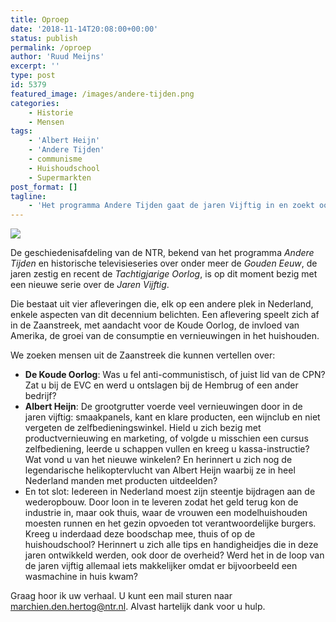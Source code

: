 ```yaml
---
title: Oproep
date: '2018-11-14T20:08:00+00:00'
status: publish
permalink: /oproep
author: 'Ruud Meijns'
excerpt: ''
type: post
id: 5379
featured_image: /images/andere-tijden.png
categories:
    - Historie
    - Mensen
tags:
    - 'Albert Heijn'
    - 'Andere Tijden'
    - communisme
    - Huishoudschool
    - Supermarkten
post_format: []
tagline:
    - 'Het programma Andere Tijden gaat de jaren Vijftig in en zoekt ooggetuigen.'
---
```


![](/images/andere-tijden.png) 

De geschiedenisafdeling van de NTR, bekend van het programma *Andere Tijden* en historische televisieseries over onder meer de *Gouden Eeuw*, de jaren zestig en recent de *Tachtigjarige Oorlog*, is op dit moment bezig met een nieuwe serie over de *Jaren Vijftig*.

Die bestaat uit vier afleveringen die, elk op een andere plek in Nederland, enkele aspecten van dit decennium belichten. Een aflevering speelt zich af in de Zaanstreek, met aandacht voor de Koude Oorlog, de invloed van Amerika, de groei van de consumptie en vernieuwingen in het huishouden.

We zoeken mensen uit de Zaanstreek die kunnen vertellen over:

- **De Koude Oorlog**: Was u fel anti-communistisch, of juist lid van de CPN? Zat u bij de EVC en werd u ontslagen bij de Hembrug of een ander bedrijf?
- **Albert Heijn**: De grootgrutter voerde veel vernieuwingen door in de jaren vijftig: smaakpanels, kant en klare producten, een wijnclub en niet vergeten de zelfbedieningswinkel. Hield u zich bezig met productvernieuwing en marketing, of volgde u misschien een cursus zelfbediening, leerde u schappen vullen en kreeg u kassa-instructie? Wat vond u van het nieuwe winkelen? En herinnert u zich nog de legendarische helikoptervlucht van Albert Heijn waarbij ze in heel Nederland manden met producten uitdeelden?
- En tot slot: Iedereen in Nederland moest zijn steentje bijdragen aan de wederopbouw. Door loon in te leveren zodat het geld terug kon de industrie in, maar ook thuis, waar de vrouwen een modelhuishouden moesten runnen en het gezin opvoeden tot verantwoordelijke burgers. Kreeg u inderdaad deze boodschap mee, thuis of op de huishoudschool? Herinnert u zich alle tips en handigheidjes die in deze jaren ontwikkeld werden, ook door de overheid? Werd het in de loop van de jaren vijftig allemaal iets makkelijker omdat er bijvoorbeeld een wasmachine in huis kwam?

<!-- ![](/images/Huishoudschool-0.jpg) -->

Graag hoor ik uw verhaal. U kunt een mail sturen naar marchien.den.hertog@ntr.nl. Alvast hartelijk dank voor u hulp.